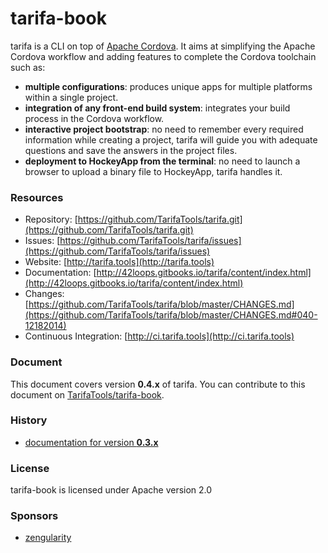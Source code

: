 # tarifa-book

tarifa is a CLI on top of [Apache Cordova](http://cordova.apache.org/).
It aims at simplifying the Apache Cordova workflow and adding features to complete the Cordova toolchain such as:

* **multiple configurations**: produces unique apps for multiple platforms within a single project.
* **integration of any front-end build system**: integrates your build process in the Cordova workflow.
* **interactive project bootstrap**: no need to remember every required information while creating a project, tarifa will guide you
with adequate questions and save the answers in the project files.
* **deployment to HockeyApp from the terminal**: no need to launch a browser to upload a binary file to HockeyApp, tarifa handles it.

### Resources

* Repository: [https://github.com/TarifaTools/tarifa.git](https://github.com/TarifaTools/tarifa.git)
* Issues: [https://github.com/TarifaTools/tarifa/issues](https://github.com/TarifaTools/tarifa/issues)
* Website: [http://tarifa.tools](http://tarifa.tools)
* Documentation: [http://42loops.gitbooks.io/tarifa/content/index.html](http://42loops.gitbooks.io/tarifa/content/index.html)
* Changes: [https://github.com/TarifaTools/tarifa/blob/master/CHANGES.md](https://github.com/TarifaTools/tarifa/blob/master/CHANGES.md#040-12182014)
* Continuous Integration: [http://ci.tarifa.tools](http://ci.tarifa.tools)

### Document

This document covers version **0.4.x** of tarifa. You can contribute to this document on [TarifaTools/tarifa-book](https://github.com/TarifaTools/tarifa-book.git).

### History

* [documentation for version **0.3.x**](https://github.com/TarifaTools/tarifa-book/tree/0.3.0)

### License

tarifa-book is licensed under Apache version 2.0

### Sponsors

* [zengularity](http://zengularity.com)
